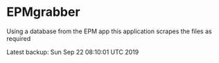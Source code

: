 # EPMgrabber
Using a database from the EPM app this application scrapes the files as required


Latest backup: Sun Sep 22 08:10:01 UTC 2019

